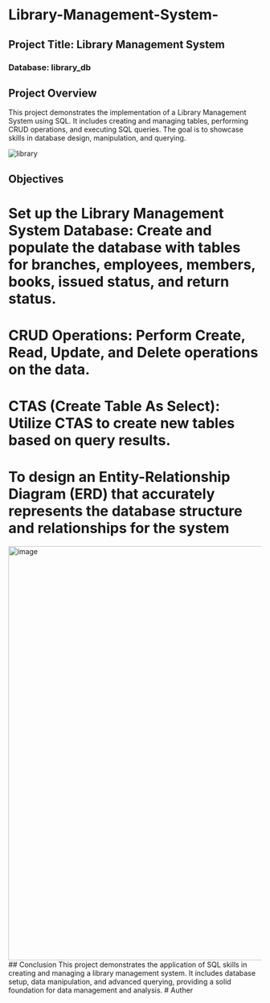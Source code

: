 # Library-Management-System-

## Project Title: Library Management System
### Database: library_db
## Project Overview 
This project demonstrates the implementation of a Library Management System using SQL. 
It includes creating and managing tables, performing CRUD operations, and executing SQL queries. 
The goal is to showcase skills in database design, manipulation, and querying.

![library](https://github.com/user-attachments/assets/2394b5b5-0539-40ed-a2ba-cbd560100ff8)
## Objectives 
# Set up the Library Management System Database: Create and populate the database with tables for branches, employees, members, books, issued status, and return status.
# CRUD Operations: Perform Create, Read, Update, and Delete operations on the data.
# CTAS (Create Table As Select): Utilize CTAS to create new tables based on query results.
# To design an Entity-Relationship Diagram (ERD) that accurately represents the database structure and relationships for the system
<img width="999" height="825" alt="image" src="https://github.com/user-attachments/assets/50e0fd44-e77d-43f0-98de-534dd0ba651b" />
## Conclusion
This project demonstrates the application of SQL skills in creating and managing a library management system. 
It includes database setup, data manipulation, and advanced querying, providing a solid foundation for data management and analysis.
# Auther 

